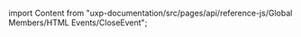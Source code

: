 
import Content from "uxp-documentation/src/pages/api/reference-js/Global Members/HTML Events/CloseEvent";

<Content query="product=xd"/>
